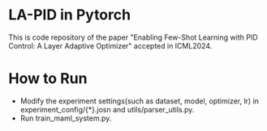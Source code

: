 # LA-PID in Pytorch
This is code repository of the paper "Enabling Few-Shot Learning with PID Control: A Layer Adaptive Optimizer" accepted in ICML2024.

# How to Run
- Modify the experiment settings(such as dataset, model, optimizer, lr) in experiment_config/{*}.josn and utils/parser_utils.py.
- Run train_maml_system.py.